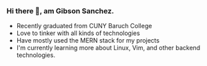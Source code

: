 ### Hi there 👋, am Gibson Sanchez.

<!--
**sgibson19/sgibson19** is a ✨ _special_ ✨ repository because its `README.md` (this file) appears on your GitHub profile.

Here are some ideas to get you started:

- 🔭 I’m currently working on ...
- 🌱 I’m currently learning ...
- 👯 I’m looking to collaborate on ...
- 🤔 I’m looking for help with ...
- 💬 Ask me about ...
- 📫 How to reach me: ...
- 😄 Pronouns: ...
- ⚡ Fun fact: ...
-->
* Recently graduated from CUNY Baruch College
* Love to tinker with all kinds of technologies
* Have mostly used the MERN stack for my projects
* I'm currently learning more about Linux, Vim, and other backend technologies.
